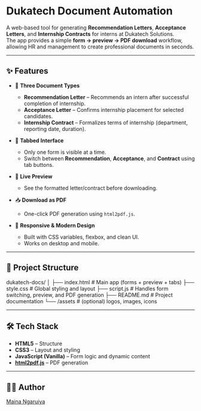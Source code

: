 # Dukatech Document Automation

A web-based tool for generating **Recommendation Letters**, **Acceptance Letters**, and **Internship Contracts** for interns at Dukatech Solutions.  
The app provides a simple **form → preview → PDF download** workflow, allowing HR and management to create professional documents in seconds.

---

## ✨ Features

- 📝 **Three Document Types**
  - **Recommendation Letter** – Recommends an intern after successful completion of internship.
  - **Acceptance Letter** – Confirms internship placement for selected candidates.
  - **Internship Contract** – Formalizes terms of internship (department, reporting date, duration).

- 🎯 **Tabbed Interface**  
  - Only one form is visible at a time.  
  - Switch between **Recommendation**, **Acceptance**, and **Contract** using tab buttons.

- 👀 **Live Preview**  
  - See the formatted letter/contract before downloading.

- 📥 **Download as PDF**  
  - One-click PDF generation using `html2pdf.js`.

- 🎨 **Responsive & Modern Design**  
  - Built with CSS variables, flexbox, and clean UI.  
  - Works on desktop and mobile.

---

## 📂 Project Structure

dukatech-docs/
│
├── index.html # Main app (forms + preview + tabs)
├── style.css # Global styling and layout
├── script.js # Handles form switching, preview, and PDF generation
├── README.md # Project documentation
└── /assets # (optional) logos, images, icons


---

## 🛠️ Tech Stack

- **HTML5** – Structure
- **CSS3** – Layout and styling
- **JavaScript (Vanilla)** – Form logic and dynamic content
- **[html2pdf.js](https://ekoopmans.github.io/html2pdf.js/)** – PDF generation

---
## 👨‍💻 Author
[Maina Ngaruiya](https://github.com/mainangaruiya)  

